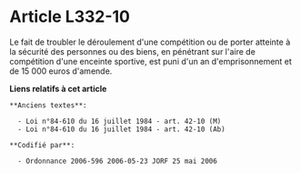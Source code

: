 # Article L332-10

Le fait de troubler le déroulement d'une compétition ou de porter atteinte à la sécurité des personnes ou des biens, en
pénétrant sur l'aire de compétition d'une enceinte sportive, est puni d'un an d'emprisonnement et de 15 000 euros d'amende.

**Liens relatifs à cet article**

	**Anciens textes**:

	  - Loi n°84-610 du 16 juillet 1984 - art. 42-10 (M)
	  - Loi n°84-610 du 16 juillet 1984 - art. 42-10 (Ab)

	**Codifié par**:

	  - Ordonnance 2006-596 2006-05-23 JORF 25 mai 2006
